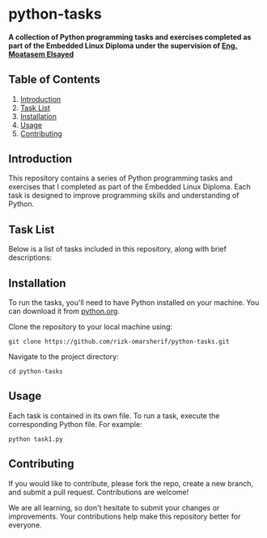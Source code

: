# python-tasks

#### A collection of Python programming tasks and exercises completed as part of the Embedded Linux Diploma under the supervision of [Eng. Moatasem Elsayed](https://www.linkedin.com/in/moatasem-el-sayed/)

## Table of Contents
1. [Introduction](#introduction)
2. [Task List](#task-list)
3. [Installation](#installation)
4. [Usage](#usage)
5. [Contributing](#contributing)

## Introduction
This repository contains a series of Python programming tasks and exercises that I completed as part of the Embedded Linux Diploma. Each task is designed to improve programming skills and understanding of Python.

## Task List
Below is a list of tasks included in this repository, along with brief descriptions:

## Installation
To run the tasks, you'll need to have Python installed on your machine. You can download it from [python.org](https://www.python.org/).

Clone the repository to your local machine using:
```
git clone https://github.com/rizk-omarsherif/python-tasks.git
```

Navigate to the project directory:
```
cd python-tasks
```

## Usage
Each task is contained in its own file. To run a task, execute the corresponding Python file. For example:
```
python task1.py
```

## Contributing
If you would like to contribute, please fork the repo, create a new branch, and submit a pull request. Contributions are welcome!

We are all learning, so don't hesitate to submit your changes or improvements. Your contributions help make this repository better for everyone.
